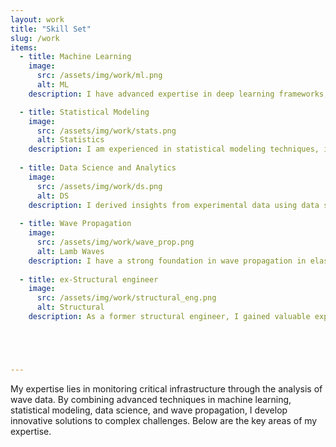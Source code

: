 ```yaml
---
layout: work
title: "Skill Set"
slug: /work
items:
  - title: Machine Learning
    image:
      src: /assets/img/work/ml.png
      alt: ML
    description: I have advanced expertise in deep learning frameworks, including PyTorch, TensorFlow, and ONNX, with a strong understanding of underlying theories and computational principles. My experience spans modern model architectures such as CNNs, VAEs, LSTMs, WaveNet, and Diffusion models. Additionally, I am proficient in classical machine learning approaches, including decision tree models, gradient boosting techniques, and support vector machines (SVMs).

  - title: Statistical Modeling
    image:
      src: /assets/img/work/stats.png
      alt: Statistics
    description: I am experienced in statistical modeling techniques, including regression analysis, Bayesian inference, and generalized linear models, to derive  make inferences from experimentally collected data.
  
  - title: Data Science and Analytics
    image:
      src: /assets/img/work/ds.png
      alt: DS
    description: I derived insights from experimental data using data science techniques and have automated data pipelines, integrated data across databases using SQL, and performed ETL operations. Additionally, I built real-time dashboards to provide timely insights and enable data-driven adjustments during experiments.
  
  - title: Wave Propagation
    image:
      src: /assets/img/work/wave_prop.png
      alt: Lamb Waves
    description: I have a strong foundation in wave propagation in elastic solids, from deriving wave partial differential equations (PDEs) to applying boundary conditions for various scenarios. I am skilled in simulating wave behavior using numerical methods and modeling it in finite element software. Recently, my focus has been on enhancing simulation efficiency through physics-based machine learning techniques.
  
  - title: ex-Structural engineer
    image:
      src: /assets/img/work/structural_eng.png
      alt: Structural
    description: As a former structural engineer, I gained valuable experience collaborating within multi-disciplinary teams, including architects, various engineering disciplines, and contractors. This role honed my ability to communicate effectively, coordinate across diverse expertise, and contribute to complex, team-driven projects.





---
```


My expertise lies in monitoring critical infrastructure through the analysis of wave data. By combining advanced techniques in machine learning, statistical modeling, data science, and wave propagation, I develop innovative solutions to complex challenges. Below are the key areas of my expertise.
<br />
<br />
